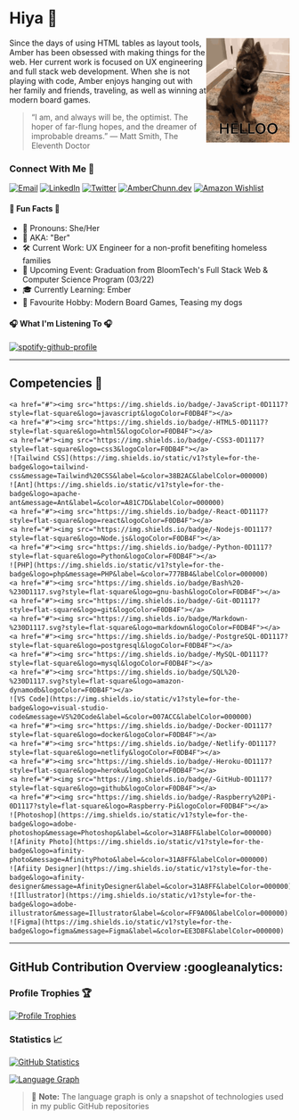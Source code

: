 # Hiya :wave:

<a href="https://tenor.com/view/dog-hello-cute-puppy-hi-gif-17637570" target="_blank"><img src="/assets/dog-hello.gif" width="150" align="right"></a>
Since the days of using HTML tables as layout tools, Amber has been obsessed with making things for the web. Her current work is focused on UX engineering and full stack web development. When she is not playing with code, Amber enjoys hanging out with her family and friends, traveling, as well as winning at modern board games.

> “I am, and always will be, the optimist. The hoper of far-flung hopes, and the dreamer of improbable dreams.”
> ― Matt Smith, The Eleventh Doctor

### Connect With Me :calling:

[![Email](https://img.shields.io/badge/-Gmail-0D1117?style=for-the-badge&logo=gmail&logoColor=F0DB4F "Email")](mailto:chunn.amber@gmail.com)
[![LinkedIn](https://img.shields.io/badge/-LinkedIn-0D1117?style=for-the-badge&logo=linkedin&logoColor=F0DB4F "LinkedIn")](https://www.linkedin.com/in/amberchunn)
[![Twitter](https://img.shields.io/badge/-Twitter-0D1117?style=for-the-badge&logo=twitter&logoColor=F0DB4F "Twitter")](https://twitter.com/_AmberChunn)
[![AmberChunn.dev](https://img.shields.io/badge/-www-0D1117?style=for-the-badge&logo=www&logoColor=F0DB4F "WWW")](https://amberchunn.dev)
[![Amazon Wishlist](https://img.shields.io/badge/Amazon-0D1117?style=for-the-badge&logo=amazon&logoColor=F0DB4F "Amazon Wishlist")](https://www.amazon.com/hz/wishlist/ls/22HEX4PTMC6AW?ref_=wl_share)

#### :balloon: Fun Facts :balloon:

- :postbox: Pronouns: She/Her
- :name_badge: AKA: "Ber"
- 🛠 Current Work: UX Engineer for a non-profit benefiting homeless families
- :newspaper: Upcoming Event: Graduation from BloomTech's Full Stack Web & Computer Science Program (03/22)
- :mortar_board: Currently Learning: Ember
- :game_die: Favourite Hobby: Modern Board Games, Teasing my dogs

#### :headphones: What I'm Listening To :headphones:

[![spotify-github-profile](https://spotify-github-profile.vercel.app/api/view?uid=1229684751&cover_image=true&theme=novatorem&bar_color=08a9c9&bar_color_cover=false)](https://github.com/kittinan/spotify-github-profile)

---

## Competencies :notebook:

    <a href="#"><img src="https://img.shields.io/badge/-JavaScript-0D1117?style=flat-square&logo=javascript&logoColor=F0DB4F"></a>
    <a href="#"><img src="https://img.shields.io/badge/-HTML5-0D1117?style=flat-square&logo=html5&logoColor=F0DB4F"></a>
    <a href="#"><img src="https://img.shields.io/badge/-CSS3-0D1117?style=flat-square&logo=css3&logoColor=F0DB4F"></a>
    ![Tailwind CSS](https://img.shields.io/static/v1?style=for-the-badge&logo=tailwind-css&message=Tailwind%20CSS&label=&color=38B2AC&labelColor=000000)
    ![Ant](https://img.shields.io/static/v1?style=for-the-badge&logo=apache-ant&message=Ant&label=&color=A81C7D&labelColor=000000)
    <a href="#"><img src="https://img.shields.io/badge/-React-0D1117?style=flat-square&logo=react&logoColor=F0DB4F"></a>
    <a href="#"><img src="https://img.shields.io/badge/-Nodejs-0D1117?style=flat-square&logo=Node.js&logoColor=F0DB4F"></a>
    <a href="#"><img src="https://img.shields.io/badge/-Python-0D1117?style=flat-square&logo=Python&logoColor=F0DB4F"></a>
    ![PHP](https://img.shields.io/static/v1?style=for-the-badge&logo=php&message=PHP&label=&color=777BB4&labelColor=000000)
    <a href="#"><img src="https://img.shields.io/badge/Bash%20-%230D1117.svg?style=flat-square&logo=gnu-bash&logoColor=F0DB4F"></a>
    <a href="#"><img src="https://img.shields.io/badge/-Git-0D1117?style=flat-square&logo=git&logoColor=F0DB4F"></a>
    <a href="#"><img src="https://img.shields.io/badge/Markdown-%230D1117.svg?style=flat-square&logo=markdown&logoColor=F0DB4F"></a>
    <a href="#"><img src="https://img.shields.io/badge/-PostgreSQL-0D1117?style=flat-square&logo=postgresql&logoColor=F0DB4F"></a>
    <a href="#"><img src="https://img.shields.io/badge/-MySQL-0D1117?style=flat-square&logo=mysql&logoColor=F0DB4F"></a>
    <a href="#"><img src="https://img.shields.io/badge/SQL%20-%230D1117.svg?style=flat-square&logo=amazon-dynamodb&logoColor=F0DB4F"></a>
    ![VS Code](https://img.shields.io/static/v1?style=for-the-badge&logo=visual-studio-code&message=VS%20Code&label=&color=007ACC&labelColor=000000)
    <a href="#"><img src="https://img.shields.io/badge/-Docker-0D1117?style=flat-square&logo=docker&logoColor=F0DB4F"></a>
    <a href="#"><img src="https://img.shields.io/badge/-Netlify-0D1117?style=flat-square&logo=netlify&logoColor=F0DB4F"></a>
    <a href="#"><img src="https://img.shields.io/badge/-Heroku-0D1117?style=flat-square&logo=heroku&logoColor=F0DB4F"></a>
    <a href="#"><img src="https://img.shields.io/badge/-GitHub-0D1117?style=flat-square&logo=github&logoColor=F0DB4F"></a>
    <a href="#"><img src="https://img.shields.io/badge/-Raspberry%20Pi-0D1117?style=flat-square&logo=Raspberry-Pi&logoColor=F0DB4F"></a>
    ![Photoshop](https://img.shields.io/static/v1?style=for-the-badge&logo=adobe-photoshop&message=Photoshop&label=&color=31A8FF&labelColor=000000)
    ![Afinity Photo](https://img.shields.io/static/v1?style=for-the-badge&logo=afinity-photo&message=AfinityPhoto&label=&color=31A8FF&labelColor=000000)
    ![Afiity Designer](https://img.shields.io/static/v1?style=for-the-badge&logo=afinity-designer&message=AfinityDesigner&label=&color=31A8FF&labelColor=000000)
    ![Illustrator](https://img.shields.io/static/v1?style=for-the-badge&logo=adobe-illustrator&message=Illustrator&label=&color=FF9A00&labelColor=000000)
    ![Figma](https://img.shields.io/static/v1?style=for-the-badge&logo=figma&message=Figma&label=&color=EE3D8F&labelColor=000000)

---

<!-- GitHub Contributions Section -->
<!-- Credit: https://github.com/anuraghazra/github-readme-stats -->
<!-- Bassed On: https://github.com/amberchunn/github-readme-stats -->

## GitHub Contribution Overview :googleanalytics:

### Profile Trophies :trophy:

[![Profile Trophies](https://github-profile-trophy.vercel.app/?username=amberchunn&column=8&theme=radical&no-frame=true&no-bg=true&margin-w=10 "Profile Trophies")](https://github.com/ryo-ma/github-profile-trophy)

### Statistics :chart_with_upwards_trend:

[![GitHub Statistics](https://github-readme-stats.vercel.app/api?username=amberchunn&show_icons=true&include_all_commits=true&count_private=true&theme=react&hide_border=true&bg_color=0D1117&title_color=F0DB4F&icon_color=F0DB4F "GitHub Statistics")]("#")

[![Language Graph](https://github-readme-stats.vercel.app/api/top-langs/?username=amberchunn&langs_count=10&layout=compact&theme=react&hide_border=true&bg_color=0D1117&title_color=F0DB4F&icon_color=F0DB4F "Language Graph")]("#")

> :memo: **Note:** The language graph is only a snapshot of technologies used in my public GitHub repositories
